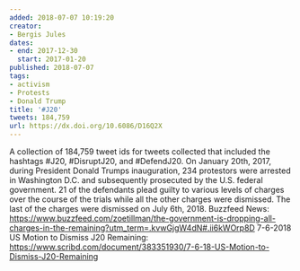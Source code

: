 ```yaml
---
added: 2018-07-07 10:19:20
creator:
- Bergis Jules
dates:
- end: 2017-12-30
  start: 2017-01-20
published: 2018-07-07
tags:
- activism
- Protests
- Donald Trump
title: '#J20'
tweets: 184,759
url: https://dx.doi.org/10.6086/D16Q2X
---
```


A collection of 184,759 tweet ids for tweets collected that included the hashtags #J20, #DisruptJ20, and #DefendJ20. On January 20th, 2017, during President Donald Trumps inauguration, 234 protestors were arrested in Washington D.C. and subsequently prosecuted by the U.S. federal government. 21 of the defendants plead guilty to various levels of charges over the course of the trials while all the other charges were dismissed. The last of the charges were dismissed on July 6th, 2018. Buzzfeed News: https://www.buzzfeed.com/zoetillman/the-government-is-dropping-all-charges-in-the-remaining?utm_term=.kvwGjgW4dN#.ii6kWOrp8D 7-6-2018 US Motion to Dismiss J20 Remaining: https://www.scribd.com/document/383351930/7-6-18-US-Motion-to-Dismiss-J20-Remaining
